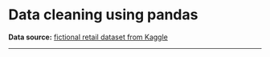 # Data cleaning using pandas
**Data source:** [fictional retail dataset from Kaggle](https://www.kaggle.com/datasets/tunguz/online-retail/)
___
